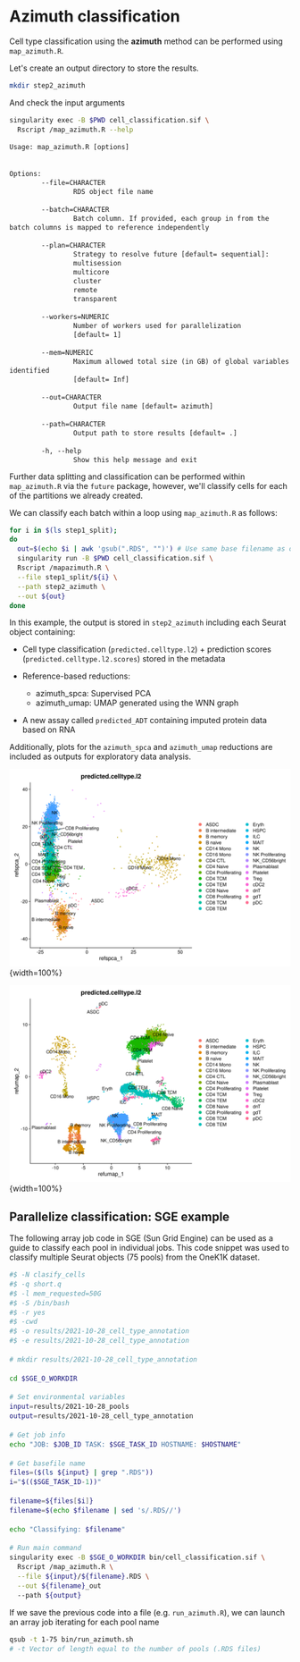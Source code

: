 # Azimuth classification

Cell type classification using the **azimuth** method can be performed using
`map_azimuth.R`.

Let's create an output directory to store the results.


```bash
mkdir step2_azimuth
```

And check the input arguments


```bash
singularity exec -B $PWD cell_classification.sif \ 
  Rscript /map_azimuth.R --help
```


```
Usage: map_azimuth.R [options]


Options:
        --file=CHARACTER
                RDS object file name

        --batch=CHARACTER
                Batch column. If provided, each group in from the batch columns is mapped to reference independently

        --plan=CHARACTER
                Strategy to resolve future [default= sequential]:
                multisession
                multicore
                cluster
                remote
                transparent

        --workers=NUMERIC
                Number of workers used for parallelization
                [default= 1]

        --mem=NUMERIC
                Maximum allowed total size (in GB) of global variables identified
                [default= Inf]

        --out=CHARACTER
                Output file name [default= azimuth]

        --path=CHARACTER
                Output path to store results [default= .]

        -h, --help
                Show this help message and exit
```

Further data splitting and classification can be performed within `map_azimuth.R` 
via the `future` package, however, we'll classify cells for each of the partitions 
we already created. 


We can classify each batch within a loop using `map_azimuth.R` as follows:


```bash
for i in $(ls step1_split);
do
  out=$(echo $i | awk 'gsub(".RDS", "")') # Use same base filename as output
  singularity run -B $PWD cell_classification.sif \ 
  Rscript /mapazimuth.R \
  --file step1_split/${i} \
  --path step2_azimuth \
  --out ${out}
done
```

In this example, the output is stored in `step2_azimuth` including each 
Seurat object containing:

-   Cell type classification (`predicted.celltype.l2`) + prediction scores
    (`predicted.celltype.l2.scores`) stored in the metadata

-   Reference-based reductions:

    -   azimuth_spca: Supervised PCA
    -   azimuth_umap: UMAP generated using the WNN graph
    
-   A new assay called `predicted_ADT` containing imputed protein data based on
RNA

Additionally, plots for the `azimuth_spca` and `azimuth_umap` reductions are included
as outputs for exploratory data analysis.

![PCA embeddings projected onto the reference supervised PCA](_bookdown_files/spca.png){width=100%}

![Query dataset projected onto the reference UMAP](_bookdown_files/umap.png){width=100%}

## Parallelize classification: SGE example

The following array job code in SGE (Sun Grid Engine) can be used as a guide to 
classify each pool in individual jobs. This code snippet was used to
classify multiple Seurat objects (75 pools) from the OneK1K dataset. 


```bash
#$ -N clasify_cells
#$ -q short.q
#$ -l mem_requested=50G
#$ -S /bin/bash
#$ -r yes
#$ -cwd 
#$ -o results/2021-10-28_cell_type_annotation
#$ -e results/2021-10-28_cell_type_annotation

# mkdir results/2021-10-28_cell_type_annotation

cd $SGE_O_WORKDIR

# Set environmental variables
input=results/2021-10-28_pools
output=results/2021-10-28_cell_type_annotation

# Get job info
echo "JOB: $JOB_ID TASK: $SGE_TASK_ID HOSTNAME: $HOSTNAME"

# Get basefile name
files=($(ls ${input} | grep ".RDS"))
i="$(($SGE_TASK_ID-1))"

filename=${files[$i]}
filename=$(echo $filename | sed 's/.RDS//')

echo "Classifying: $filename"

# Run main command
singularity exec -B $SGE_O_WORKDIR bin/cell_classification.sif \
  Rscript /map_azimuth.R \
  --file ${input}/${filename}.RDS \
  --out ${filename}_out
  --path ${output}
```

If we save the previous code into a file (e.g. `run_azimuth.R`), we can launch 
an array job iterating for each pool name


```bash
qsub -t 1-75 bin/run_azimuth.sh
# -t Vector of length equal to the number of pools (.RDS files)
```

